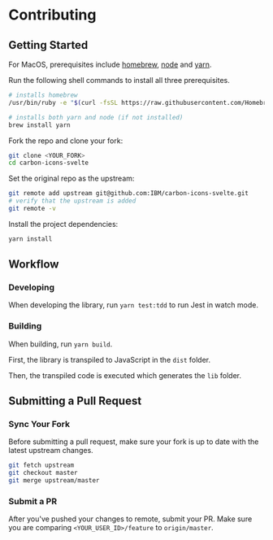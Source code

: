 # Contributing

## Getting Started

For MacOS, prerequisites include [homebrew](https://docs.brew.sh/Installation), [node](https://nodejs.org/en/download/package-manager/#macos) and [yarn](https://yarnpkg.com/en/docs/install#mac-stable).

Run the following shell commands to install all three prerequisites.

```bash
# installs homebrew
/usr/bin/ruby -e "$(curl -fsSL https://raw.githubusercontent.com/Homebrew/install/master/install)"

# installs both yarn and node (if not installed)
brew install yarn
```

Fork the repo and clone your fork:

```bash
git clone <YOUR_FORK>
cd carbon-icons-svelte
```

Set the original repo as the upstream:

```bash
git remote add upstream git@github.com:IBM/carbon-icons-svelte.git
# verify that the upstream is added
git remote -v
```

Install the project dependencies:

```bash
yarn install
```

## Workflow

### Developing

When developing the library, run `yarn test:tdd` to run Jest in watch mode.

### Building

When building, run `yarn build`.

First, the library is transpiled to JavaScript in the `dist` folder.

Then, the transpiled code is executed which generates the `lib` folder.

## Submitting a Pull Request

### Sync Your Fork

Before submitting a pull request, make sure your fork is up to date with the latest upstream changes.

```bash
git fetch upstream
git checkout master
git merge upstream/master
```

### Submit a PR

After you've pushed your changes to remote, submit your PR. Make sure you are comparing `<YOUR_USER_ID>/feature` to `origin/master`.
